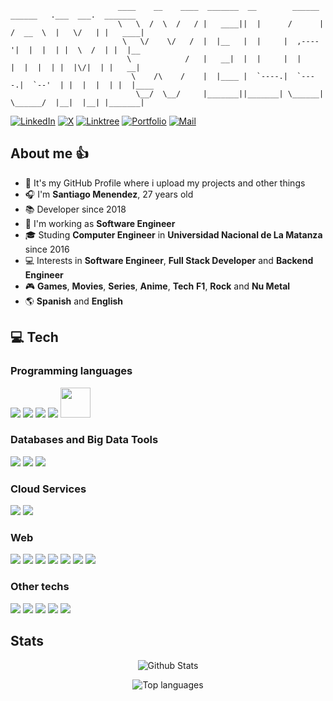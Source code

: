                             ____    __    ____  _______  __        ______   ______   .___  ___.  _______ 
                            \   \  /  \  /   / |   ____||  |      /      | /  __  \  |   \/   | |   ____|
                             \   \/    \/   /  |  |__   |  |     |  ,----'|  |  |  | |  \  /  | |  |__   
                              \            /   |   __|  |  |     |  |     |  |  |  | |  |\/|  | |   __|  
                               \    /\    /    |  |____ |  `----.|  `----.|  `--'  | |  |  |  | |  |____ 
                                \__/  \__/     |_______||_______| \______| \______/  |__|  |__| |_______|


[![LinkedIn](https://img.shields.io/badge/LinkedIn-24C5FF?style=for-the-badge&logo=linkedin&logoColor=white)](https://www.linkedin.com/in/smenendez19)
[![X](https://img.shields.io/badge/X-000000?style=for-the-badge&logo=x&logoColor=Black)](https://x.com/santimenendez19)
[![Linktree](https://img.shields.io/badge/Linktree-1A00FF?style=for-the-badge&logo=link&logoColor=Black)](https://smenendez19.github.io/linktree/)
[![Portfolio](https://img.shields.io/badge/Portfolio-1A00FF?style=for-the-badge&logo=link&logoColor=Black)](https://smenendez19.github.io/portfolio/)
[![Mail](https://img.shields.io/badge/EMAIL-000000?style=for-the-badge&logo=gmail)](mailto:santiagomenendez@outlook.com)

## About me 👍

- 🎈 It's my GitHub Profile where i upload my projects and other things
- 🎧 I'm **Santiago Menendez**, 27 years old
- 📚 Developer since 2018
- 💼 I'm working as **Software Engineer**
- 🎓 Studing **Computer Engineer** in **Universidad Nacional de La Matanza** since 2016
- 💻 Interests in **Software Engineer**, **Full Stack Developer** and **Backend Engineer**
- 🎮 **Games**, **Movies**, **Series**, **Anime**, **Tech** **F1**, **Rock** and **Nu Metal**
- 🌎 **Spanish** and **English**

## 💻 Tech

### Programming languages

<div>
  <img src="sources/images/languages/icons8-python-48.png">
  <img src="sources/images/languages/icons8-javascript-48.png">
  <img src="sources/images/languages/icons8-bash-48.png">
  <img src="sources/images/languages/icons8-golang-48.png">
  <img src="sources/images/languages/icons8-java-64.png" width=48px height=48px>
</div>

### Databases and Big Data Tools

<div>
  <img src="sources/images/tech/databases/icons8-mysql-logo-48.png">
  <img src="sources/images/tech/databases/icons8-postgresql-48.png">
  <img src="sources/images/tech/databases/icons8-hadoop-48.png">
</div>

### Cloud Services

<div>
  <img src="sources/images/tech/cloud/icons8-aws-48.png">
  <img src="sources/images/tech/cloud/icons8-google-cloud-48.png">
</div>

### Web

<div>
  <img src="sources/images/tech/web/icons8-html-5-48.png">
  <img src="sources/images/tech/web/icons8-css3-48.png">
  <img src="sources/images/tech/web/icons8-django-50.png">
  <img src="sources/images/tech/web/icons8-heroku-48.png">
  <img src="sources/images/tech/web/icons8-vue-js-48.png">
  <img src="sources/images/tech/icons8-nodejs-48.png">
  <img src="sources/images/tech/web/icons8-spring-boot-48.png">
</div>

### Other techs

<div>
  <img src="sources/images/tech/icons8-docker-48.png">
  <img src="sources/images/tech/icons8-git-48.png">
  <img src="sources/images/tech/icons8-kubernetes-48.png">
  <img src="sources/images/tech/icons8-terraform-48.png">
  <img src="sources/images/tech/icons8-office-365-48.png">
</div>

## Stats
<p align="center">
    <img src="https://github-readme-stats.vercel.app/api?username=smenendez19&count_private=true&show_icons=true&theme=tokyonight" alt="Github Stats"/>
</p>
<p align="center">
  <img src="https://github-readme-stats.vercel.app/api/top-langs/?username=smenendez19&layout=compact&theme=tokyonight" alt="Top languages">
</p>

